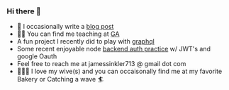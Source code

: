 ### Hi there 👋

- 🤔 I occasionally write a [blog post](https:jamessinkler.com/blogs)
- 👨‍🏫 You can find me teaching at [GA](https://generalassemb.ly/education/software-engineering-immersive-remote)
- A fun project I recently did to play with [graphql](https://dino-api-graphql.herokuapp.com)
- Some recent enjoyable node [backend  auth practice](https://github.com/JSinkler713/node-google-jwt-auth) w/ JWT's and google Oauth
- Feel free to reach me at jamessinkler713 @ gmail dot com
- 👩‍👩‍👦 I love my wive(s) and you can occaisonally find me at my favorite Bakery or Catching a wave 🏄
<!--
**JSinkler713/JSinkler713** is a ✨ _special_ ✨ repository because its `README.md` (this file) appears on your GitHub profile.

Here are some ideas to get you started:

- 🔭 I’m currently working on ...
- 🌱 I’m currently learning ...
- 👯 I’m looking to collaborate on ...
- 💬 Ask me about ...
- 📫 How to reach me: ...
- 😄 Pronouns: ...
- ⚡ Fun fact: ...
-->
